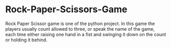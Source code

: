 # Rock-Paper-Scissors-Game
Rock Paper Scissor game is one of the python project. In this game the players usually count allowed to three, or speak the name of the game, each time either raising one hand in a fist and swinging it down on the count or holding it behind.
